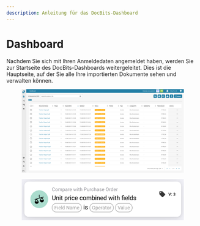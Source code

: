 ```yaml
---
description: Anleitung für das DocBits-Dashboard
---
```


# Dashboard

Nachdem Sie sich mit Ihren Anmeldedaten angemeldet haben, werden Sie zur Startseite des DocBits-Dashboards weitergeleitet. Dies ist die Hauptseite, auf der Sie alle Ihre importierten Dokumente sehen und verwalten können.

<figure><img src="../../../.gitbook/assets/dashboard.png" alt=""><figcaption></figcaption></figure>

<figure><img src="../../../.gitbook/assets/image%20(26).png" alt=""><figcaption></figcaption></figure>
